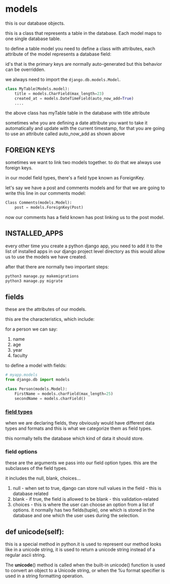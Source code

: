 # models

this is our database objects.

this is a class that represents a table in the database. Each model maps to one single database table.

to define a table model you need to define a class with attributes, each attribute of the model represents a database field:

id's that is the primary keys are normally auto-generated but this behavior can be overridden.

we always need to import the `django.db.models.Model`.

```python
class MyTable(Models.model):
    title = models.CharField(max_length=23)
    created_at = models.DateTimeField(auto_now_add=True)
    ....
```

the above class has myTable table in the database with title attribute

sometimes whe you are defining a date attribute you want to take it automatically and update with the current timestamp, for that you are going to use an attribute called auto_now_add as shown above

## FOREIGN KEYS

sometimes we want to link two models together. to do that we always use foreign keys.

in our model field types, there's a field type known as ForeignKey.

let's say we have a post and comments models and for that we are going to write this line in our comments model:

```python
Class Comments(models.Model):
    post = models.ForeignKey(Post)
```

now our comments has a field known has post linking us to the post model.

## INSTALLED_APPS

every other time you create a python django app, you need to add it to the list of installed apps in our django project level directory as this would allow us to use the models we have created.

after that there are normally two important steps:

```python
python3 manage.py makemigrations
python3 manage.py migrate
```

## fields

these are the attributes of our models.

this are the characteristics, which include:

for a person we can say:

1. name
2. age
3. year
4. faculty

to define a model with fields:

```python
# myapp.models
from django.db import models

class Person(models.Model):
    FirstName = models.charField(max_length=25)
    secondName = models.charField()
```

### [field types](https://docs.djangoproject.com/en/4.1/ref/models/fields/#model-field-types)

when we are declaring fields, they obviously would have different data types and formats and this is what we categorize them as field types.

this normally tells the database which kind of data it should store.

### field options

these are the arguments we pass into our field option types. this are the subclasses of the field types.

it includes the null, blank, choices...

1. null - when set to true, django can store null values in the field - this is database related
2. blank - if true, the field is allowed to be blank - this validation-related
3. choices - this is where the user can choose an option from a list of options. it normally has two fields(tuple), one which is stored in the database and one which the user uses during the selection.

## def __unicode__(self):

this is a special method in python.it is used to represent our method looks like in a unicode string, it is used to return a unicode string instead of a regular ascii string.

The __unicode__() method is called when the built-in unicode() function is used to convert an object to a Unicode string, or when the %u format specifier is used in a string formatting operation.

